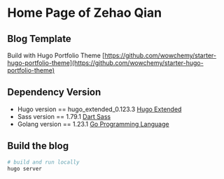 # Home Page of Zehao Qian

## Blog Template

Build with Hugo Portfolio Theme [https://github.com/wowchemy/starter-hugo-portfolio-theme](https://github.com/wowchemy/starter-hugo-portfolio-theme)

## Dependency Version

* Hugo version == hugo_extended_0.123.3 [Hugo Extended](https://github.com/gohugoio/hugo/releases/tag/v0.123.3)
* Sass version == 1.79.1 [Dart Sass](https://github.com/sass/dart-sass/releases/tag/1.79.1)
* Golang version == 1.23.1 [Go Programming Language](https://golang.google.cn/dl/)

## Build the blog

```bash
# build and run locally
hugo server
```

